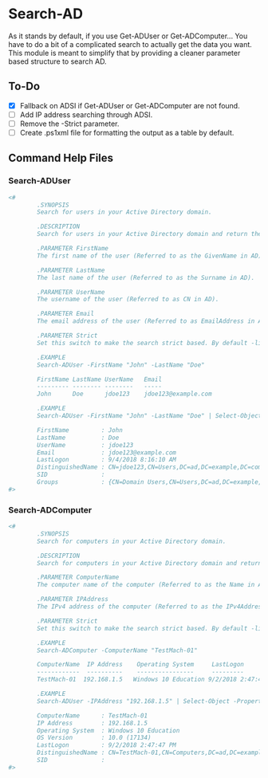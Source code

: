 # Search-AD

As it stands by default, if you use Get-ADUser or Get-ADComputer... You have to do a bit of a complicated search to actually get the data you want. This module is meant to simplify that by providing a cleaner parameter based structure to search AD.

## To-Do

- [x] Fallback on ADSI if Get-ADUser or Get-ADComputer are not found.
- [ ] Add IP address searching through ADSI.
- [ ] Remove the -Strict parameter.
- [ ] Create .ps1xml file for formatting the output as a table by default.

## Command Help Files

### Search-ADUser

```powershell
<#
        .SYNOPSIS
        Search for users in your Active Directory domain.

        .DESCRIPTION
        Search for users in your Active Directory domain and return the data in a quick and readable format that helpdesk users can use.

        .PARAMETER FirstName
        The first name of the user (Referred to as the GivenName in AD).

        .PARAMETER LastName
        The last name of the user (Referred to as the Surname in AD).

        .PARAMETER UserName
        The username of the user (Referred to as CN in AD).

        .PARAMETER Email
        The email address of the user (Referred to as EmailAddress in AD).

        .PARAMETER Strict
        Set this switch to make the search strict based. By default -like is used in the search.

        .EXAMPLE
        Search-ADUser -FirstName "John" -LastName "Doe"

        FirstName LastName UserName   Email
        --------- -------- --------   -----
        John      Doe      jdoe123    jdoe123@example.com

        .EXAMPLE
        Search-ADUser -FirstName "John" -LastName "Doe" | Select-Object -Property *

        FirstName         : John
        LastName          : Doe
        UserName          : jdoe123
        Email             : jdoe123@example.com
        LastLogon         : 9/4/2018 8:16:10 AM
        DistinguishedName : CN=jdoe123,CN=Users,DC=ad,DC=example,DC=com
        SID               : 
        Groups            : {CN=Domain Users,CN=Users,DC=ad,DC=example,DC=com}
#>
```

### Search-ADComputer

```powershell
<#
        .SYNOPSIS
        Search for computers in your Active Directory domain.

        .DESCRIPTION
        Search for computers in your Active Directory domain and return the data in a quick and readable format that helpdesk users can use.

        .PARAMETER ComputerName
        The computer name of the computer (Referred to as the Name in AD).

        .PARAMETER IPAddress
        The IPv4 address of the computer (Referred to as the IPv4Address in AD).

        .PARAMETER Strict
        Set this switch to make the search strict based. By default -like is used in the search.

        .EXAMPLE
        Search-ADComputer -ComputerName "TestMach-01"

        ComputerName  IP Address    Operating System     LastLogon
        ------------  ----------    ----------------     ---------
        TestMach-01  192.168.1.5   Windows 10 Education 9/2/2018 2:47:47 PM

        .EXAMPLE
        Search-ADUser -IPAddress "192.168.1.5" | Select-Object -Property *

        ComputerName      : TestMach-01
        IP Address        : 192.168.1.5
        Operating System  : Windows 10 Education
        OS Version        : 10.0 (17134)
        LastLogon         : 9/2/2018 2:47:47 PM
        DistinguishedName : CN=TestMach-01,CN=Computers,DC=ad,DC=example,DC=com
        SID               : 
#>
```